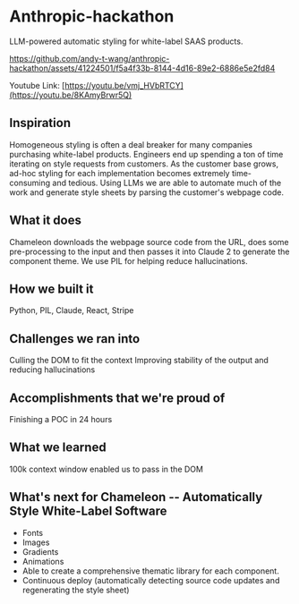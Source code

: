 # Anthropic-hackathon

LLM-powered automatic styling for white-label SAAS products.

https://github.com/andy-t-wang/anthropic-hackathon/assets/41224501/f5a4f33b-8144-4d16-89e2-6886e5e2fd84

Youtube Link: [https://youtu.be/vmj_HVbRTCY](https://youtu.be/8KAmyBrwr5Q)

## Inspiration
Homogeneous styling is often a deal breaker for many companies purchasing white-label products. Engineers end up spending a ton of time iterating on style requests from customers. As the customer base grows, ad-hoc styling for each implementation becomes extremely time-consuming and tedious. Using LLMs we are able to automate much of the work and generate style sheets by parsing the customer's webpage code. 

## What it does
Chameleon downloads the webpage source code from the URL, does some pre-processing to the input and then passes it into Claude 2 to generate the component theme.
We use PIL for helping reduce hallucinations.

## How we built it
Python, PIL, Claude, React, Stripe

## Challenges we ran into
Culling the DOM to fit the context 
Improving stability of the output and reducing hallucinations

## Accomplishments that we're proud of
Finishing a POC in 24 hours
## What we learned

100k context window enabled us to pass in the DOM
## What's next for Chameleon -- Automatically Style White-Label Software 
- Fonts
- Images
- Gradients
- Animations
- Able to create a comprehensive thematic library for each component.
- Continuous deploy (automatically detecting source code updates and regenerating the style sheet)
